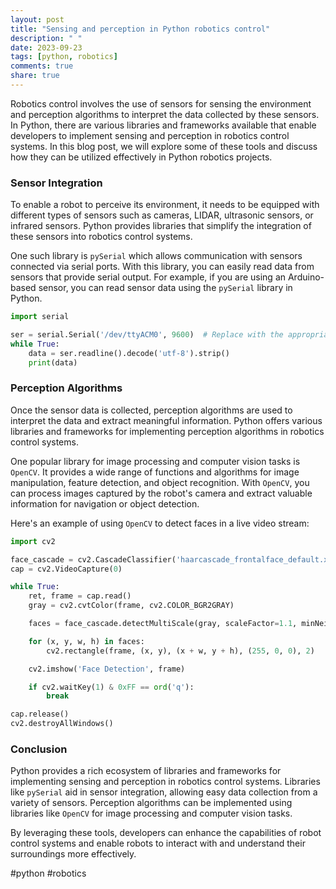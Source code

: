 ```yaml
---
layout: post
title: "Sensing and perception in Python robotics control"
description: " "
date: 2023-09-23
tags: [python, robotics]
comments: true
share: true
---
```


Robotics control involves the use of sensors for sensing the environment and perception algorithms to interpret the data collected by these sensors. In Python, there are various libraries and frameworks available that enable developers to implement sensing and perception in robotics control systems. In this blog post, we will explore some of these tools and discuss how they can be utilized effectively in Python robotics projects.

### Sensor Integration

To enable a robot to perceive its environment, it needs to be equipped with different types of sensors such as cameras, LIDAR, ultrasonic sensors, or infrared sensors. Python provides libraries that simplify the integration of these sensors into robotics control systems.

One such library is `pySerial` which allows communication with sensors connected via serial ports. With this library, you can easily read data from sensors that provide serial output. For example, if you are using an Arduino-based sensor, you can read sensor data using the `pySerial` library in Python.

```python
import serial

ser = serial.Serial('/dev/ttyACM0', 9600)  # Replace with the appropriate serial port
while True:
    data = ser.readline().decode('utf-8').strip()
    print(data)
```

### Perception Algorithms

Once the sensor data is collected, perception algorithms are used to interpret the data and extract meaningful information. Python offers various libraries and frameworks for implementing perception algorithms in robotics control systems.

One popular library for image processing and computer vision tasks is `OpenCV`. It provides a wide range of functions and algorithms for image manipulation, feature detection, and object recognition. With `OpenCV`, you can process images captured by the robot's camera and extract valuable information for navigation or object detection.

Here's an example of using `OpenCV` to detect faces in a live video stream:

```python
import cv2

face_cascade = cv2.CascadeClassifier('haarcascade_frontalface_default.xml')
cap = cv2.VideoCapture(0)

while True:
    ret, frame = cap.read()
    gray = cv2.cvtColor(frame, cv2.COLOR_BGR2GRAY)

    faces = face_cascade.detectMultiScale(gray, scaleFactor=1.1, minNeighbors=5)

    for (x, y, w, h) in faces:
        cv2.rectangle(frame, (x, y), (x + w, y + h), (255, 0, 0), 2)

    cv2.imshow('Face Detection', frame)

    if cv2.waitKey(1) & 0xFF == ord('q'):
        break

cap.release()
cv2.destroyAllWindows()
```

### Conclusion

Python provides a rich ecosystem of libraries and frameworks for implementing sensing and perception in robotics control systems. Libraries like `pySerial` aid in sensor integration, allowing easy data collection from a variety of sensors. Perception algorithms can be implemented using libraries like `OpenCV` for image processing and computer vision tasks.

By leveraging these tools, developers can enhance the capabilities of robot control systems and enable robots to interact with and understand their surroundings more effectively.

#python #robotics